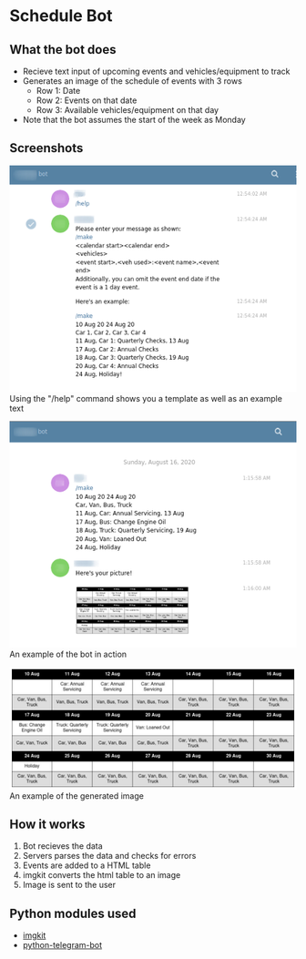 # Schedule Bot
## What the bot does
* Recieve text input of upcoming events and vehicles/equipment to track
* Generates an image of the schedule of events with 3 rows
    - Row 1: Date
    - Row 2: Events on that date
    - Row 3: Available vehicles/equipment on that day
* Note that the bot assumes the start of the week as Monday

## Screenshots
![alt text](example/help.png "/help command")
Using the "/help" command shows you a template as well as an example text

![alt text](example/example.png "/make command being used")
An example of the bot in action

![alt text](example/generatedschedule.jpg  "generated image")
An example of the generated image

## How it works
1. Bot recieves the data
2. Servers parses the data and checks for errors
3. Events are added to a HTML table
4. imgkit converts the html table to an image
5. Image is sent to the user

## Python modules used
* [imgkit](https://github.com/jarrekk/imgkit)
* [python-telegram-bot](https://github.com/python-telegram-bot/python-telegram-bot)
